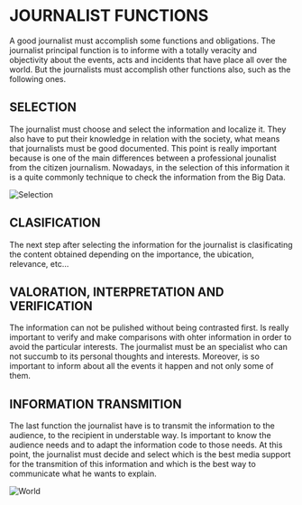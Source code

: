  
 # **JOURNALIST FUNCTIONS**

A good journalist must accomplish some functions and obligations. The journalist principal function is to informe with a totally veracity and objectivity about the events, acts and incidents that have place all over the world. But the journalists must accomplish other functions also, such as the following ones. 

## SELECTION

The journalist must choose and select the information and localize it. They also have to put their knowledge in relation with the society, what means that journalists must be good documented. This point is really important because is one of the main differences between a professional jounalist from the citizen journalism. Nowadays, in the selection of this information it is a quite commonly technique to check the information from the Big Data.

![Selection](https://thumbs.dreamstime.com/b/el-trabajo-en-equipo-nos-ayuda-seleccionar-la-mejor-información-para-traer-los-clientes-para-utilizar-en-trabajo-acertado-98508612.jpg) 

## CLASIFICATION 

The next step after selecting the information for the journalist is clasificating the content obtained depending on the importance, the ubication, relevance, etc… 

## VALORATION, INTERPRETATION AND VERIFICATION

The information can not be pulished without being contrasted first. Is really important to verify and make comparisons with ohter information in order to avoid the particular interests. The jourmalist must be an specialist who can not succumb to its personal thoughts and interests. Moreover, is so important to inform about all the events it happen and not only some of them.

## INFORMATION TRANSMITION

The last function the journalist have is to transmit the information to the audience, to the recipient in understable way. Is important to know the audience needs and to adapt the information code to those needs. At this point, the journalist must decide and select which is the best media support for the transmition of this information and which is the best way to communicate what he wants to explain.

![World](https://www.ucas.com/ucas/after-gcses/find-career-ideas/explore-jobs/job-profile/magazine-journalist)

